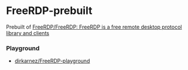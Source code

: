 FreeRDP-prebuilt
================
Prebuilt of [FreeRDP/FreeRDP: FreeRDP is a free remote desktop protocol library and clients](https://github.com/FreeRDP/FreeRDP)

### Playground
- [dirkarnez/FreeRDP-playground](https://github.com/dirkarnez/FreeRDP-playground)